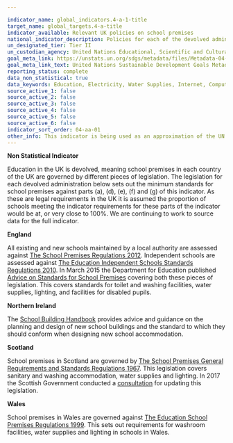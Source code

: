```yaml
---

indicator_name: global_indicators.4-a-1-title
target_name: global_targets.4-a-title
indicator_available: Relevant UK policies on school premises
national_indicator_description: Policies for each of the devolved administrations, relating to parts (a), (d), (e), (f) and (g) of the global indicator.
un_designated_tier: Tier II
un_custodian_agency: United Nations Educational, Scientific and Cultural Organization - Institute for Statistics (UNESCO-UIS)
goal_meta_link: https://unstats.un.org/sdgs/metadata/files/Metadata-04-0A-01.pdf
goal_meta_link_text: United Nations Sustainable Development Goals Metadata (PDF 222 KB)
reporting_status: complete
data_non_statistical: true
data_keywords: Education, Electricity, Water Supplies, Internet, Computers, Disability, Drinking Water, Sanitation, Handwashing facilities
source_active_1: false
source_active_2: false
source_active_3: false
source_active_4: false
source_active_5: false
source_active_6: false
indicator_sort_order: 04-aa-01
other_info: This indicator is being used as an approximation of the UN SDG Indicator. Where possible, we will work to identify or develop UK data to meet the global indicator specification. This indicator has been identified in collaboration with topic experts.
---
```

**Non Statistical Indicator**

Education in the UK is devolved, meaning school premises in each country of the UK are governed by different pieces of legislation. The legislation for each devolved administration below sets out the minimum standards for school premises against parts (a), (d), (e), (f) and (g) of this indicator. As these are legal requirements in the UK it is assumed the proportion of schools meeting the indicator requirements for these parts of the indicator would be at, or very close to 100%. We are continuing to work to source data for the full indicator. 

<strong>England</strong>

All existing  and new schools maintained by a local authority are assessed against [The School Premises Regulations 2012]( http://www.legislation.gov.uk/uksi/2012/1943/contents/made). Independent schools are assessed against [The Education Independent Schools Standards Regulations 2010]( http://www.legislation.gov.uk/uksi/2010/1997/contents/made). In March 2015 the Department for Education published [Advice on Standards for School Premises]( https://assets.publishing.service.gov.uk/government/uploads/system/uploads/attachment_data/file/410294/Advice_on_standards_for_school_premises.pdf) covering both these pieces of legislation. This covers standards for toilet and washing facilities, water supplies, lighting, and facilities for disabled pupils. 

<strong>Northern Ireland</strong>

The [School Building Handbook]( https://www.education-ni.gov.uk/articles/school-design-standards#toc-0) provides advice and guidance on the planning and design of new school buildings and the standard to which they should conform when designing new school accommodation. 

<strong>Scotland</strong>

School premises in Scotland are governed by [The School Premises General Requirements and Standards Regulations 1967](https://www.legislation.gov.uk/uksi/1967/1199/pdfs/uksi_19671199_en.pdf). This legislation covers sanitary and washing accommodation, water supplies and lighting. In 2017 the Scottish Government conducted a [consultation]( https://www.gov.scot/publications/updating-school-premises-general-requirements-standards-scotland-regulations-1967-analysis/pages/2/) for updating this legislation. 

<strong>Wales</strong>

School premises in Wales are governed against [The Education School Premises Regulations 1999]( http://www.legislation.gov.uk/uksi/1999/2/contents/made). This sets out requirements for washroom facilities, water supplies and lighting in schools in Wales.<br><br>